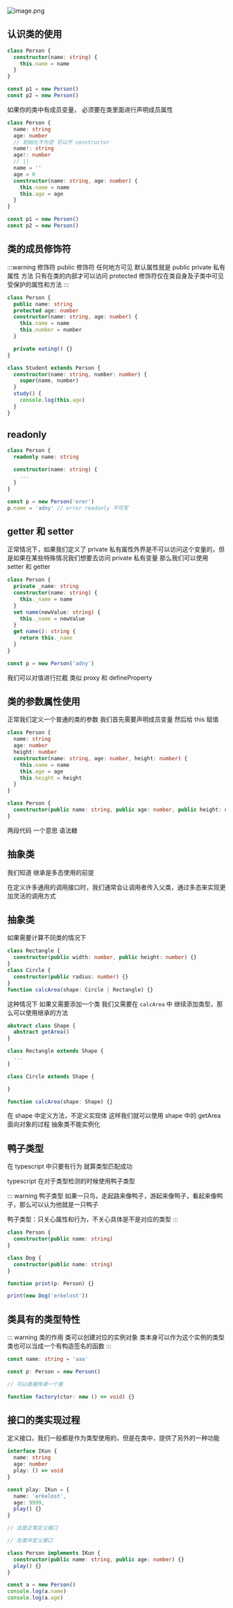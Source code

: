 ![image.png](https://p1-juejin.byteimg.com/tos-cn-i-k3u1fbpfcp/de113c8a88df4ab29b9039b8a6420b37~tplv-k3u1fbpfcp-watermark.image?)

## 认识类的使用

```ts
class Person {
  constructor(name: string) {
    this.name = name
  }
}

const p1 = new Person()
const p2 = new Person()
```

如果你的类中有成员变量， 必须要在类里面进行声明成员属性

```ts
class Person {
  name: string
  age: number
  // 初始化不为空 可以不 constructor
  name!: string
  age!: number
  // ||
  name = ''
  age = 0
  constructor(name: string, age: number) {
    this.name = name
    this.age = age
  }
}

const p1 = new Person()
const p2 = new Person()
```

## 类的成员修饰符

:::warning 修饰符
public 修饰符 任何地方可见 默认属性就是 public
private 私有属性 方法 只有在类的内部才可以访问
protected 修饰符仅在类自身及子类中可见 受保护的属性和方法
:::

```ts
class Person {
  public name: string
  protected age: number
  constructor(name: string, age: number) {
    this.name = name
    this.number = number
  }

  private eating() {}
}

class Student extends Person {
  constructor(name: string, number: number) {
    super(name, number)
  }
  study() {
    console.log(this.age)
  }
}
```

## readonly

```ts
class Person {
  readonly name: string

  constructor(name: string) {
    ...
  }
}

const p = new Person('erer')
p.name = 'adny' // error readonly 不可写
```

## getter 和 setter

正常情况下，如果我们定义了 private 私有属性外界是不可以访问这个变量的，但是如果在某些特殊情况我们想要去访问 private 私有变量 那么我们可以使用 setter 和 getter

```ts
class Person {
  private _name: string
  constructor(name: string) {
    this._name = name
  }
  set name(newValue: string) {
    this._name = newValue
  }
  get name(): string {
    return this._name
  }
}

const p = new Person('adny')
```

我们可以对值进行拦截 类似 proxy 和 defineProperty

## 类的参数属性使用

正常我们定义一个普通的类的参数 我们首先需要声明成员变量 然后给 this 赋值

```ts
class Person {
  name: string
  age: number
  height: number
  constructor(name: string, age: number, height: number) {
    this.name = name
    this.age = age
    this.height = height
  }
}

class Person {
  constructor(public name: string, public age: number, public height: number)
}
```

两段代码 一个意思 语法糖

## 抽象类

我们知道 继承是多态使用的前提

在定义许多通用的调用接口时，我们通常会让调用者传入父类，通过多态来实现更加灵活的调用方式

## 抽象类

如果需要计算不同类的情况下

```ts
class Rectangle {
  constructor(public width: number, public height: number) {}
}
class Circle {
  constructor(public radius: number) {}
}
function calcArea(shape: Circle | Rectangle) {}
```

这种情况下 如果又需要添加一个类 我们又需要在 `calcArea` 中 继续添加类型，那么可以使用继承的方法

```ts
abstract class Shape {
  abstract getArea()
}

class Rectangle extends Shape {
  ...
}

class Circle extends Shape {

}

function calcArea(shape: Shape) {}

```

在 shape 中定义方法，不定义实现体 这样我们就可以使用 shape 中的 getArea
面向对象的过程 抽象类不能实例化

## 鸭子类型

在 typescript 中只要有行为 就算类型匹配成功

typescript 在对于类型检测的时候使用鸭子类型

::: warning 鸭子类型
如果一只鸟，走起路来像鸭子，游起来像鸭子，看起来像鸭子，那么可以认为他就是一只鸭子

鸭子类型：只关心属性和行为，不关心具体是不是对应的类型
:::

```ts
class Person {
  constructor(public name: string)
}

class Dog {
  constructor(public name: string)
}

function print(p: Person) {}

print(new Dog('erkelost'))
```

## 类具有的类型特性

::: warning
类的作用
类可以创建对应的实例对象
类本身可以作为这个实例的类型
类也可以当成一个有构造签名的函数
:::

```ts
const name: string = 'aaa'

const p: Person = new Person()

// 可以直接传递一个类

function factory(ctor: new () => void) {}
```

## 接口的类实现过程

定义接口，我们一般都是作为类型使用的，但是在类中，提供了另外的一种功能

```ts
interface IKun {
  name: string
  age: number
  play: () => void
}

const play: IKun = {
  name: 'erkelost',
  age: 9999,
  play() {}
}

// 这是正常定义接口

// 在类中定义接口

class Person implements IKun {
  constructor(public name: string, public age: number) {}
  play() {}
}

const a = new Person()
console.log(a.name)
console.log(a.age)
```
